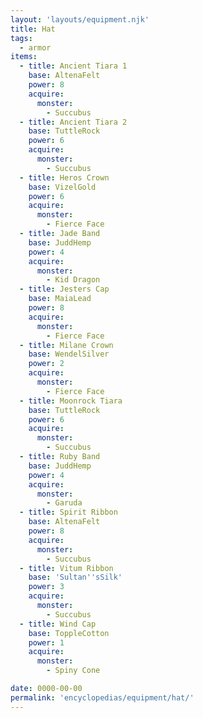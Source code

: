 ```yaml
---
layout: 'layouts/equipment.njk'
title: Hat
tags:
  - armor
items:
  - title: Ancient Tiara 1
    base: AltenaFelt
    power: 8
    acquire:
      monster:
        - Succubus
  - title: Ancient Tiara 2
    base: TuttleRock
    power: 6
    acquire:
      monster:
        - Succubus
  - title: Heros Crown
    base: VizelGold
    power: 6
    acquire:
      monster:
        - Fierce Face
  - title: Jade Band
    base: JuddHemp
    power: 4
    acquire:
      monster:
        - Kid Dragon
  - title: Jesters Cap
    base: MaiaLead
    power: 8
    acquire:
      monster:
        - Fierce Face
  - title: Milane Crown
    base: WendelSilver
    power: 2
    acquire:
      monster:
        - Fierce Face
  - title: Moonrock Tiara
    base: TuttleRock
    power: 6
    acquire:
      monster:
        - Succubus
  - title: Ruby Band
    base: JuddHemp
    power: 4
    acquire:
      monster:
        - Garuda
  - title: Spirit Ribbon
    base: AltenaFelt
    power: 8
    acquire:
      monster:
        - Succubus
  - title: Vitum Ribbon
    base: 'Sultan''sSilk'
    power: 3
    acquire:
      monster:
        - Succubus
  - title: Wind Cap
    base: ToppleCotton
    power: 1
    acquire:
      monster:
        - Spiny Cone

date: 0000-00-00
permalink: 'encyclopedias/equipment/hat/'
---
```

